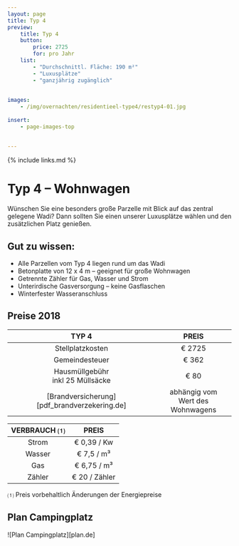 ```yaml
---
layout: page
title: Typ 4
preview: 
    title: Typ 4
    button:
        price: 2725
        for: pro Jahr
    list:
        - "Durchschnittl. Fläche: 190 m²"
        - "Luxusplätze"
        - "ganzjährig zugänglich"
        
        
images:
    - /img/overnachten/residentieel-type4/restyp4-01.jpg
    
insert:
    - page-images-top
    
    
---
```


{% include links.md %}

# Typ 4 – Wohnwagen

Wünschen Sie eine besonders große Parzelle mit Blick auf das zentral gelegene Wadi? Dann sollten Sie einen unserer Luxusplätze wählen und den zusätzlichen Platz genießen.

## Gut zu wissen:

- Alle Parzellen vom Typ 4 liegen rund um das Wadi
- Betonplatte von 12 x 4 m – geeignet für große Wohnwagen
- Getrennte Zähler für Gas, Wasser und Strom
- Unterirdische Gasversorgung – keine Gasflaschen
- Winterfester Wasseranschluss


## Preise 2018

TYP 4                                         |PREIS                               |
:---------------------------------------------:|:----------------------------------:|
Stellplatzkosten                         | € 2725         
Gemeindesteuer                                   | € 362 
Hausmüllgebühr<br>inkl 25 Müllsäcke<br>         | € 80  
 [Brandversicherung][pdf_brandverzekering.de]   | abhängig vom <br>Wert des Wohnwagens

VERBRAUCH ⑴           |PREIS          |
:--------------------:|:-------------:|
Strom                 | € 0,39 / Kw        
Wasser                | € 7,5 / m³
Gas                   | € 6,75 / m³
Zähler                | € 20 / Zähler

⑴ Preis vorbehaltlich Änderungen der Energiepreise

## Plan Campingplatz

![Plan Campingplatz][plan.de]

